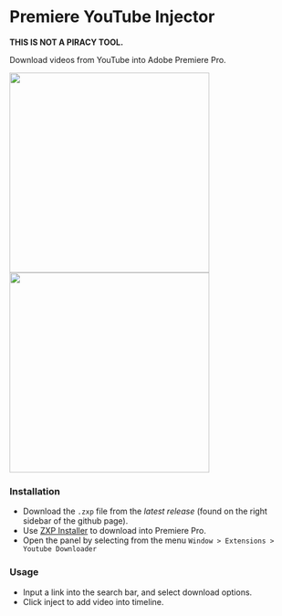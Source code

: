 # Premiere YouTube Injector

**THIS IS NOT A PIRACY TOOL.**

Download videos from YouTube into Adobe Premiere Pro.

<p>
  <img src="https://github.com/adi-panda/premiere-youtube/assets/26531244/38a075f6-e2b6-4b00-9dd8-48c37f8a5dba" width="350" />
  <img src="https://github.com/adi-panda/premiere-youtube/assets/26531244/40c64db8-600e-4c0a-b3ce-a0decd6f41e1" width="350" /> 
</p>

### Installation

- Download the `.zxp` file from the _latest release_ (found on the right sidebar of the github page).
- Use [ZXP Installer](https://aescripts.com/learn/zxp-installer/) to download into Premiere Pro.
- Open the panel by selecting from the menu `Window > Extensions > Youtube Downloader`

### Usage 

- Input a link into the search bar, and select download options.
- Click inject to add video into timeline.

